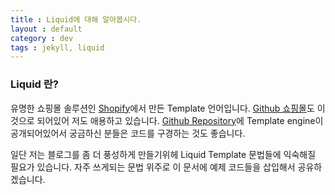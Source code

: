 ```yaml
---
title : Liquid에 대해 알아봅시다.
layout : default
category : dev
tags : jekyll, liquid
---
```


### Liquid 란?
유명한 쇼핑몰 솔루션인 [Shopify](http://www.shopify.com)에서 만든 Template 언어입니다. [Github 쇼핑몰](https://github.myshopify.com/)도 이것으로 되어있어 저도 애용하고 있습니다. [Github Repository](https://github.com/Shopify/liquid)에 Template engine이 공개되어있어서 궁금하신 분들은 코드를 구경하는 것도 좋습니다.

일단 저는 블로그를 좀 더 풍성하게 만들기위헤 Liquid Template 문법들에 익숙해질 필요가 있습니다. 자주 쓰게되는 문법 위주로 이 문서에 예제 코드들을 삽입해서 공유하겠습니다. 